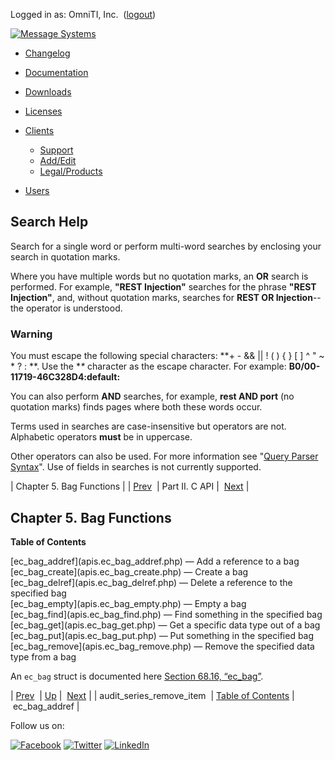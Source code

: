 Logged in as: OmniTI, Inc.  ([logout](https://support.messagesystems.com/logout.php))

[![Message Systems](https://support.messagesystems.com/images/ms-white205.png)](https://support.messagesystems.com/start.php) 

*   [Changelog](https://support.messagesystems.com/start.php?show=changelog)
*   [Documentation](https://support.messagesystems.com/docs/)
*   [Downloads](https://support.messagesystems.com/start.php)

*   [Licenses](https://support.messagesystems.com/license_summary.php)
*   <a href="">Clients</a>
    *   [Support](https://support.messagesystems.com/cs.php)
    *   [Add/Edit](https://support.messagesystems.com/edit_client.php)
    *   [Legal/Products](https://support.messagesystems.com/edit_products.php)
*   [Users](https://support.messagesystems.com/edit_customer.php)

## Search Help

Search for a single word or perform multi-word searches by enclosing your search in quotation marks.

Where you have multiple words but no quotation marks, an **OR** search is performed. For example, **"REST Injection"** searches for the phrase **"REST Injection"**, and, without quotation marks, searches for **REST OR Injection**--the operator is understood.

### Warning

You must escape the following special characters: **+ - && || ! ( ) { } [ ] ^ " ~ * ? : \**. Use the **\** character as the escape character. For example: **B0/00-11719-46C328D4\:default\:**

You can also perform **AND** searches, for example, **rest AND port** (no quotation marks) finds pages where both these words occur.

Terms used in searches are case-insensitive but operators are not. Alphabetic operators **must** be in uppercase.

Other operators can also be used. For more information see "[Query Parser Syntax](https://lucene.apache.org/core/old_versioned_docs/versions/3_0_0/queryparsersyntax.html)". Use of fields in searches is not currently supported.

| Chapter 5. Bag Functions |
| [Prev](apis.audit_series_remove_item.php)  | Part II. C API |  [Next](apis.ec_bag_addref.php) |

## Chapter 5. Bag Functions

**Table of Contents**

<dl class="toc">

<dt>[ec_bag_addref](apis.ec_bag_addref.php) — Add a reference to a bag</dt>

<dt>[ec_bag_create](apis.ec_bag_create.php) — Create a bag</dt>

<dt>[ec_bag_delref](apis.ec_bag_delref.php) — Delete a reference to the specified bag</dt>

<dt>[ec_bag_empty](apis.ec_bag_empty.php) — Empty a bag</dt>

<dt>[ec_bag_find](apis.ec_bag_find.php) — Find something in the specified bag</dt>

<dt>[ec_bag_get](apis.ec_bag_get.php) — Get a specific data type out of a bag</dt>

<dt>[ec_bag_put](apis.ec_bag_put.php) — Put something in the specified bag</dt>

<dt>[ec_bag_remove](apis.ec_bag_remove.php) — Remove the specified data type from a bag</dt>

</dl>

An `ec_bag` struct is documented here [Section 68.16, “ec_bag”](structs.ec_bag.php "68.16. ec_bag").

| [Prev](apis.audit_series_remove_item.php)  | [Up](pt.apis.php) |  [Next](apis.ec_bag_addref.php) |
| audit_series_remove_item  | [Table of Contents](index.php) |  ec_bag_addref |

Follow us on:

[![Facebook](https://support.messagesystems.com/images/icon-facebook.png)](http://www.facebook.com/messagesystems) [![Twitter](https://support.messagesystems.com/images/icon-twitter.png)](http://twitter.com/#!/MessageSystems) [![LinkedIn](https://support.messagesystems.com/images/icon-linkedin.png)](http://www.linkedin.com/company/message-systems)